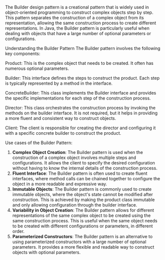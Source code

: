 The Builder design pattern is a creational pattern that is widely used in object-oriented programming to construct complex objects step by step. This pattern separates the construction of a complex object from its representation, allowing the same construction process to create different representations. In Java, the Builder pattern is particularly useful when dealing with objects that have a large number of optional parameters or configurations.

Understanding the Builder Pattern
The Builder pattern involves the following key components:

Product: This is the complex object that needs to be created. It often has numerous optional parameters.

Builder: This interface defines the steps to construct the product. Each step is typically represented by a method in the interface.

ConcreteBuilder: This class implements the Builder interface and provides the specific implementations for each step of the construction process.

Director: This class orchestrates the construction process by invoking the methods on the builder interface. It is not required, but it helps in providing a more fluent and consistent way to construct objects.

Client: The client is responsible for creating the director and configuring it with a specific concrete builder to construct the product.

Use cases of the Builder Pattern:
1. **Complex Object Creation**: The Builder pattern is used when the construction of a complex object involves multiple steps and configurations. It allows the client to specify the desired configuration without having to know the internal details of the construction process.
2. **Fluent Interface**: The Builder pattern is often used to create fluent interfaces, where method calls can be chained together to configure the object in a more readable and expressive way.
3. **Immutable Objects**: The Builder pattern is commonly used to create immutable objects, where the object's state cannot be modified after construction. This is achieved by making the product class immutable and only allowing configuration through the builder interface.
4. **Variability in Object Creation**: The Builder pattern allows for different representations of the same complex object to be created using the same construction process. This is useful when the same object needs to be created with different configurations or parameters, in different order.
5. **Parameterized Constructors**: The Builder pattern is an alternative to using parameterized constructors with a large number of optional parameters. It provides a more flexible and readable way to construct objects with optional parameters.